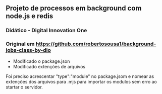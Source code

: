 ## Projeto de processos em background com node.js e redis
### Didático - Digital Innovation One
### Original em https://github.com/robertosousa1/background-jobs-class-by-dio


* Modificado o package.json
* Modificado extenções de arquivos

Foi preciso acrescentar "type":"module" no package.jsom e nomear as extenções dos arquivos para .mjs para importar os modulos sem erro ao startar o servidor.